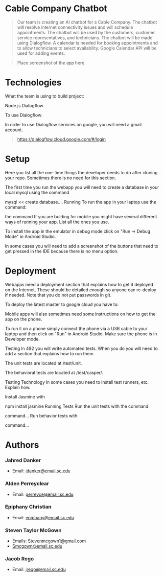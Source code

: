 # Cable Company Chatbot

> Our team is creating an AI chatbot for a Cable Company. The chatbot will resolve internet connectivity issues and will schedule appointments.
The chatbot will be used by the customers, customer service representatives, and technicians. 
The chatbot will be made using Dialogflow. A calendar is needed for booking appointments and to allow
technicians to select availability. Google Calendar API will be used for adding events.

> Place screenshot of the app here.

# Technologies

What the team is using to build project:

Node.js
Dialogflow

To use Dialogflow:

In order to use Dialogflow services on google, you will need a gmail account.

> https://dialogflow.cloud.google.com/#/login

# Setup
Here you list all the one-time things the developer needs to do after cloning your repo. Sometimes there is no need for this section.

The first time you run the webapp you will need to create a database in your local mysql using the command

mysql << create database....
Running
To run the app in your laptop use the command:

the command
If you are bulding for mobile you might have several different ways of running your app. List all the ones you use.

To install the app in the emulator in debug mode click on "Run -> Debug Mode" in Android Studio.

In some cases you will need to add a screenshot of the buttons that need to get pressed in the IDE because there is no menu option.

# Deployment
Webapps need a deployment section that explains how to get it deployed on the Internet. These should be detailed enough so anyone can re-deploy if needed. Note that you do not put passwords in git.

To deploy the latest master to google cloud you have to:

Mobile apps will also sometimes need some instructions on how to get the app on the phone.

To run it on a phone simply connect the phone via a USB cable to your laptop and then click on "Run" in Android Studio. Make sure the phone is in Developer mode.

Testing
In 492 you will write automated tests. When you do you will need to add a section that explains how to run them.

The unit tests are located at /test/unit.

The behavioral tests are located at /test/casper/.

Testing Technology
In some cases you need to install test runners, etc. Explain how.

Install Jasmine with

npm install jasmine
Running Tests
Run the unit tests with the command

command...
Run behavior tests with

command...
# Authors
### Jahred Danker
* Email: jdanker@email.sc.edu
### Alden Perreyclear
* Email: perreyce@email.sc.edu
### Epiphany Christian
* Email: epiphany@email.sc.edu
### Steven Taylor McGown
* Emails: Stevenmcgown1@gmail.com
* Smcgown@email.sc.edu
### Jacob Rego
* Email: jrego@email.sc.edu
